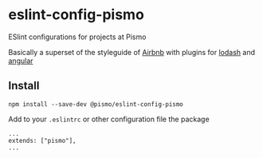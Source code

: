 # eslint-config-pismo
ESlint configurations for projects at Pismo

Basically a superset of the styleguide of [Airbnb](https://github.com/airbnb/javascript) with plugins for [lodash](https://github.com/eslint-plugins/eslint-plugin-lodash) and [angular](https://github.com/Gillespie59/eslint-plugin-angular)

## Install

`npm install --save-dev @pismo/eslint-config-pismo`

Add to your `.eslintrc` or other configuration file the package
```
...
extends: ["pismo"],
...
```

